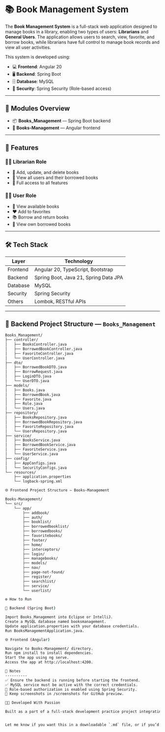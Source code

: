 # 📚 Book Management System

The **Book Management System** is a full-stack web application designed to manage books in a library, enabling two types of users: **Librarians** and **General Users**. The application allows users to search, view, favorite, and borrow books, while librarians have full control to manage book records and view all user activities.

This system is developed using:
- 💻 **Frontend**: Angular 20
- 🖥️ **Backend**: Spring Boot
- 🗄️ **Database**: MySQL
- 🔐 **Security**: Spring Security (Role-based access)

---

## 🧾 Modules Overview

- 📦 **Books_Management** — Spring Boot backend
- 💼 **Books-Management** — Angular frontend

---

## 🚀 Features

### 👩‍🏫 Librarian Role
- 🔄 Add, update, and delete books
- 👀 View all users and their borrowed books
- 🔐 Full access to all features

### 👨‍🎓 User Role
- 📖 View available books
- ❤️ Add to favorites
- 📚 Borrow and return books
- 👤 View own borrowed books

---

## 🛠️ Tech Stack

| Layer      | Technology                  |
|------------|-----------------------------|
| Frontend   | Angular 20, TypeScript, Bootstrap |
| Backend    | Spring Boot, Java 21, Spring Data JPA |
| Database   | MySQL                       |
| Security   | Spring Security             |
| Others     | Lombok, RESTful APIs        |

---

## 🧩 Backend Project Structure — `Books_Management`

```bash
Books_Management/
├── controller/
│   ├── BooksController.java
│   ├── BorrowedBookController.java
│   ├── FavoriteController.java
│   └── UserController.java
├── dto/
│   ├── BorrowedBookDTO.java
│   ├── BorrowRequest.java
│   ├── LoginDTO.java
│   └── UserDTO.java
├── models/
│   ├── Books.java
│   ├── BorrowedBook.java
│   ├── Favorite.java
│   ├── Role.java
│   └── Users.java
├── repository/
│   ├── BooksRepository.java
│   ├── BorrowedBookRepository.java
│   ├── FavoriteRepository.java
│   └── UsersRepository.java
├── service/
│   ├── BooksService.java
│   ├── BorrowedBookService.java
│   ├── FavoriteService.java
│   └── UserService.java
├── config/
│   ├── AppConfigs.java
│   └── SecurityConfigs.java
└── resources/
    ├── application.properties
    └── logback-spring.xml

🌐 Frontend Project Structure — Books-Management

Books-Management/
└── src/
    └── app/
        ├── addbook/
        ├── auth/
        ├── booklist/
        ├── borrowedbooklist/
        ├── borrowedbooks/
        ├── favoritebooks/
        ├── footer/
        ├── home/
        ├── interceptors/
        ├── login/
        ├── managebooks/
        ├── models/
        ├── nav/
        ├── page-not-found/
        ├── register/
        ├── searchlist/
        ├── service/
        └── userlist/

⚙️ How to Run

🧩 Backend (Spring Boot)

Import Books_Management into Eclipse or IntelliJ.
Create a MySQL database named booksmanagement.
Update application.properties with your database credentials.
Run BooksManagementApplication.java.

🌐 Frontend (Angular)

Navigate to Books-Management/ directory.
Run npm install to install dependencies.
Start the app using ng serve.
Access the app at http://localhost:4200.

📌 Notes
----------
✅ Ensure the backend is running before starting the frontend.
✅ MySQL service must be active with the correct credentials.
🔐 Role-based authorization is enabled using Spring Security.
📁 Keep screenshots in /screenshots for GitHub preview.

👨‍💻 Developed With Passion

Built as a part of a full-stack development practice project integrating Angular and Spring Boot in a realistic library system use case.


Let me know if you want this in a downloadable `.md` file, or if you’d like me to tailor it with your name or GitHub link!
